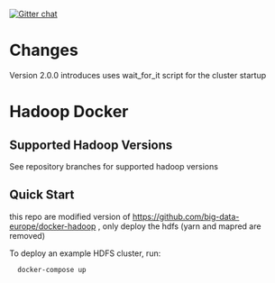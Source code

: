 [![Gitter chat](https://badges.gitter.im/gitterHQ/gitter.png)](https://gitter.im/big-data-europe/Lobby)

# Changes

Version 2.0.0 introduces uses wait_for_it script for the cluster startup

# Hadoop Docker

## Supported Hadoop Versions
See repository branches for supported hadoop versions

## Quick Start

this repo are modified version of https://github.com/big-data-europe/docker-hadoop ,
only deploy the hdfs (yarn and mapred are removed)

To deploy an example HDFS cluster, run:
```
  docker-compose up
```


